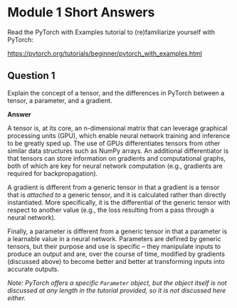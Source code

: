 # Module 1 Short Answers

Read the PyTorch with Examples tutorial to (re)familiarize yourself with PyTorch:

https://pytorch.org/tutorials/beginner/pytorch_with_examples.html

## Question 1

Explain the concept of a tensor, and the differences in PyTorch between a tensor, a parameter, and a gradient.

**Answer**

A tensor is, at its core, an n-dimensional matrix that can leverage graphical processing units (GPU), which enable neural network training and inference to be greatly sped up. The use of GPUs differentiates tensors from other similar data structures such as NumPy arrays. An additional differentiator is that tensors can store information on gradients and computational graphs, both of which are key for neural network computation (e.g., gradients are required for backpropagation).

A gradient is different from a generic tensor in that a gradient is a tensor that is _attached to_  a generic tensor, and it is calculated rather than directly instantiated. More specifically, it is the differential of the generic tensor with respect to another value (e.g., the loss resulting from a pass through a neural network).

Finally, a parameter is different from a generic tensor in that a parameter is a learnable value in a neural network. Parameters are defined by generic tensors, but their purpose and use is specific – they manipulate inputs to produce an output and are, over the course of time, modified by gradients (discussed above) to become better and better at transforming inputs into accurate outputs.

_Note: PyTorch offers a specific `Parameter` object, but the object itself is not discussed at any length in the tutorial provided, so it is not discussed here either._
